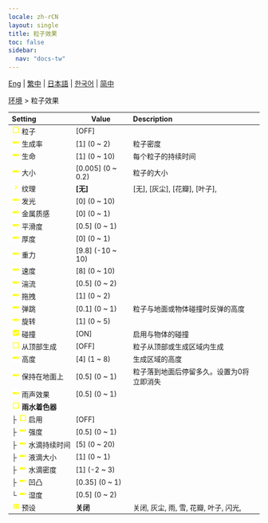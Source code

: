 ```yaml
---
locale: zh-rCN
layout: single
title: 粒子效果
toc: false
sidebar:
  nav: "docs-tw"
---
```

[Eng](/dancexr/menu/2025.4/scene/particles) | [繁中](/tw/dancexr/menu/2025.4/scene/particles) | [日本語](/jp/dancexr/menu/2025.4/scene/particles) | [한국어](/kr/dancexr/menu/2025.4/scene/particles) | [简中](/zh/dancexr/menu/2025.4/scene/particles)

[环境](../menu#环境) > 粒子效果



| Setting | Value | Description |
| :--- | --- | :--- |
|<nobr>![check_off icon](/images/icon/ic_check_off.png) 粒子</nobr>| [OFF] | 
|<nobr>![slider icon](/images/icon/ic_slider.png) 生成率</nobr>| [1] (0 ~ 2) | 粒子密度
|<nobr>![slider icon](/images/icon/ic_slider.png) 生命</nobr>| [1] (0 ~ 10) | 每个粒子的持续时间
|<nobr>![slider icon](/images/icon/ic_slider.png) 大小</nobr>| [0.005] (0 ~ 0.2) | 粒子的大小
|<nobr>![chevron icon](/images/icon/ic_chevron.png) 纹理</nobr>| **[无]** | [无], [灰尘], [花瓣], [叶子],  |
|<nobr>![slider icon](/images/icon/ic_slider.png) 发光</nobr>| [0] (0 ~ 10) | 
|<nobr>![slider icon](/images/icon/ic_slider.png) 金属质感</nobr>| [0] (0 ~ 1) | 
|<nobr>![slider icon](/images/icon/ic_slider.png) 平滑度</nobr>| [0.5] (0 ~ 1) | 
|<nobr>![slider icon](/images/icon/ic_slider.png) 厚度</nobr>| [0] (0 ~ 1) | 
|<nobr>![slider icon](/images/icon/ic_slider.png) 重力</nobr>| [9.8] (-10 ~ 10) | 
|<nobr>![slider icon](/images/icon/ic_slider.png) 速度</nobr>| [8] (0 ~ 10) | 
|<nobr>![slider icon](/images/icon/ic_slider.png) 湍流</nobr>| [0.5] (0 ~ 2) | 
|<nobr>![slider icon](/images/icon/ic_slider.png) 拖拽</nobr>| [1] (0 ~ 2) | 
|<nobr>![slider icon](/images/icon/ic_slider.png) 弹跳</nobr>| [0.1] (0 ~ 1) | 粒子与地面或物体碰撞时反弹的高度
|<nobr>![slider icon](/images/icon/ic_slider.png) 旋转</nobr>| [1] (0 ~ 5) | 
|<nobr>![check_on icon](/images/icon/ic_check_on.png) 碰撞</nobr>| [ON] | 启用与物体的碰撞
|<nobr>![check_off icon](/images/icon/ic_check_off.png) 从顶部生成</nobr>| [OFF] | 粒子从顶部或生成区域内生成
|<nobr>![slider icon](/images/icon/ic_slider.png) 高度</nobr>| [4] (1 ~ 8) | 生成区域的高度
|<nobr>![slider icon](/images/icon/ic_slider.png) 保持在地面上</nobr>| [0.5] (0 ~ 1) | 粒子落到地面后停留多久。设置为0将立即消失
|<nobr>![slider icon](/images/icon/ic_slider.png) 雨声效果</nobr>| [0.5] (0 ~ 1) | 
|<nobr>![check_off icon](/images/icon/ic_check_off.png) <b>雨水着色器</b></nobr>| | 
|<nobr>├&nbsp;![check_off icon](/images/icon/ic_check_off.png) 启用</nobr>| [OFF] | 
|<nobr>├&nbsp;![slider icon](/images/icon/ic_slider.png) 强度</nobr>| [0.5] (0 ~ 1) | 
|<nobr>├&nbsp;![slider icon](/images/icon/ic_slider.png) 水滴持续时间</nobr>| [5] (0 ~ 20) | 
|<nobr>├&nbsp;![slider icon](/images/icon/ic_slider.png) 液滴大小</nobr>| [1] (0 ~ 1) | 
|<nobr>├&nbsp;![slider icon](/images/icon/ic_slider.png) 水滴密度</nobr>| [1] (-2 ~ 3) | 
|<nobr>├&nbsp;![slider icon](/images/icon/ic_slider.png) 凹凸</nobr>| [0.35] (0 ~ 1) | 
|<nobr>└&nbsp;![slider icon](/images/icon/ic_slider.png) 湿度</nobr>| [0.5] (0 ~ 2) | 
|<nobr>![list icon](/images/icon/ic_list.png) 预设</nobr>| **关闭** | 关闭, 灰尘, 雨, 雪, 花瓣, 叶子, 闪光,  |
